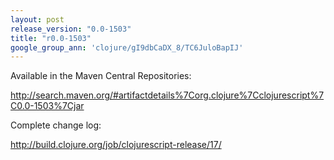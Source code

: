 ```yaml
---
layout: post
release_version: "0.0-1503"
title: "r0.0-1503"
google_group_ann: 'clojure/gI9dbCaDX_8/TC6JuloBapIJ'
---
```


Available in the Maven Central Repositories:

http://search.maven.org/#artifactdetails%7Corg.clojure%7Cclojurescript%7C0.0-1503%7Cjar

Complete change log:

http://build.clojure.org/job/clojurescript-release/17/
